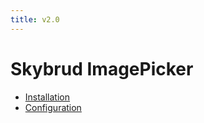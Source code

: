 ```yaml
---
title: v2.0
---
```


# Skybrud ImagePicker

- [Installation](./installation.md)
- [Configuration](./configuration.md)